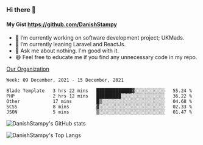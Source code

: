 ### Hi there 👋

#### My Gist https://github.com/DanishStampy

- 🔭 I’m currently working on software development project; UKMads.
- 🌱 I’m currently leaning Laravel and ReactJs.
- 💬 Ask me about nothing. I'm good with it.
- 😄 Feel free to educate me if you find any unnecessary code in my repo.


[Our Organization](https://github.com/lepak-xyz)
<br>

<!--START_SECTION:waka-->
```text
Week: 09 December, 2021 - 15 December, 2021

Blade Template   3 hrs 22 mins   █████████████▓░░░░░░░░░░░   55.24 % 
PHP              2 hrs 12 mins   █████████░░░░░░░░░░░░░░░░   36.22 % 
Other            17 mins         █▒░░░░░░░░░░░░░░░░░░░░░░░   04.68 % 
SCSS             8 mins          ▓░░░░░░░░░░░░░░░░░░░░░░░░   02.33 % 
JSON             5 mins          ▒░░░░░░░░░░░░░░░░░░░░░░░░   01.47 % 
```
<!--END_SECTION:waka-->

![DanishStampy's GitHub stats](https://github-readme-stats.vercel.app/api?username=DanishStampy&show_icons=true&theme=tokyonight&hide_border=false)

![DanishStampy's Top Langs](https://github-readme-stats.vercel.app/api/top-langs/?username=DanishStampy&langs_count=10&layout=compact)



<!--
**DanishStampy/DanishStampy** is a ✨ _special_ ✨ repository because its `README.md` (this file) appears on your GitHub profile.

Here are some ideas to get you started:

- 🔭 I’m currently working on ...
- 🌱 I’m currently learning ...
- 👯 I’m looking to collaborate on ...
- 🤔 I’m looking for help with ...
- 💬 Ask me about ...
- 📫 How to reach me: ...
- 😄 Pronouns: ...
- ⚡ Fun fact: ...
-->
